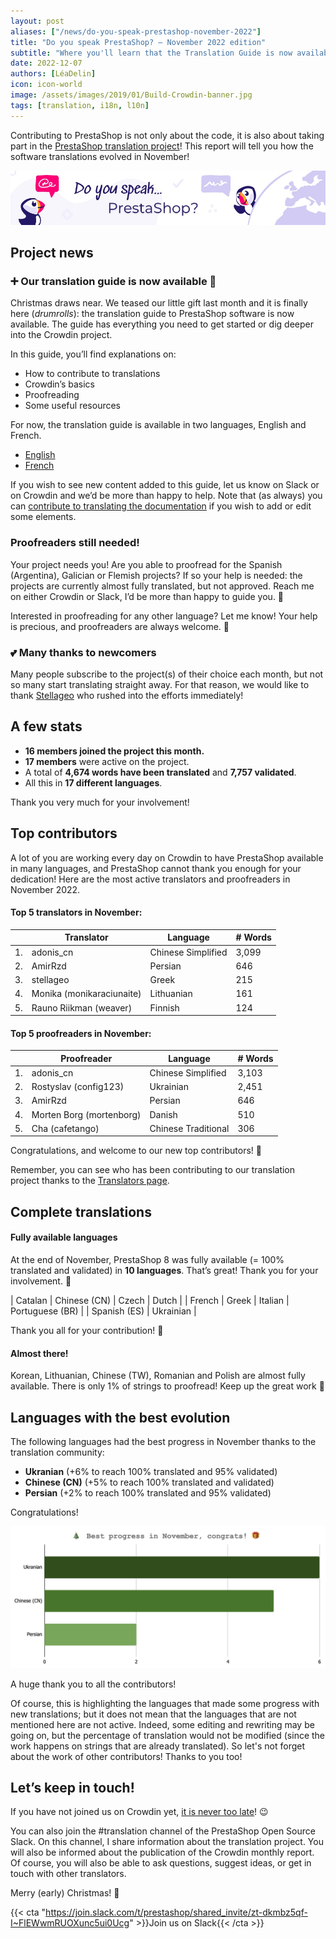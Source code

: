 ```yaml
---
layout: post
aliases: ["/news/do-you-speak-prestashop-november-2022"]
title: "Do you speak PrestaShop? – November 2022 edition"
subtitle: "Where you'll learn that the Translation Guide is now available"
date: 2022-12-07
authors: [LéaDelin]
icon: icon-world
image: /assets/images/2019/01/Build-Crowdin-banner.jpg
tags: [translation, i18n, l10n]
---
```


Contributing to PrestaShop is not only about the code, it is also about taking part in the [PrestaShop translation project](https://crowdin.com/project/prestashop-official)! This report will tell you how the software translations evolved in November!

![Crowdin Monthly banner](/assets/images/2019/01/Build-Crowdin-banner.jpg)

## Project news

### ➕ Our translation guide is now available 🎉

Christmas draws near. We teased our little gift last month and it is finally here (*drumrolls*): the translation guide to PrestaShop software is now available. The guide has everything you need to get started or dig deeper into the Crowdin project. 

In this guide, you’ll find explanations on:

* How to contribute to translations
* Crowdin’s basics
* Proofreading
* Some useful resources

For now, the translation guide is available in two languages, English and French.

* [English](https://docs.prestashop-project.org/translating-prestashop/)
* [French](https://docs.prestashop-project.org/translating-prestashop/v/french-2/)

If you wish to see new content added to this guide, let us know on Slack or on Crowdin and we’d be more than happy to help.
Note that (as always) you can [contribute to translating the documentation](https://docs.prestashop-project.org/translating-prestashop/translating-prestashop-software-basics/translating-documentation) if you wish to add or edit some elements. 

### Proofreaders still needed!

Your project needs you! Are you able to proofread for the Spanish (Argentina), Galician or Flemish projects? If so your help is needed: the projects are currently almost fully translated, but not approved. Reach me on either Crowdin or Slack, I’d be more than happy to guide you. 🙌

Interested in proofreading for any other language? Let me know! Your help is precious, and proofreaders are always welcome. 👏

### 💕 Many thanks to newcomers

Many people subscribe to the project(s) of their choice each month, but not so many start translating straight away. For that reason, we would like to thank [Stellageo](https://crowdin.com/profile/stellageo/activity) who rushed into the efforts immediately!

## A few stats

* **16 members joined the project this month.**
* **17 members** were active on the project.
* A total of **4,674 words have been translated** and **7,757 validated**.
* All this in **17 different languages**.
 
Thank you very much for your involvement! 

## Top contributors
 
A lot of you are working every day on Crowdin to have PrestaShop available in many languages, and PrestaShop cannot thank you enough for your dedication! Here are the most active translators and proofreaders in November 2022.
 
#### Top 5 translators in November:
 
| |Translator | Language | # Words
|-|---------- | -------- | ----------------
| 1. | adonis_cn | Chinese Simplified | 3,099
| 2. | AmirRzd | Persian | 646
| 3. | stellageo | Greek | 215
| 4. | Monika (monikaraciunaite) | Lithuanian | 161
| 5. | Rauno Riikman (weaver) | Finnish | 124

#### Top 5 proofreaders in November:
 
| | Proofreader | Language | # Words
|-| ---------- | -------- | ----------------
| 1. | adonis_cn | Chinese Simplified | 3,103
| 2. | Rostyslav (config123) | Ukrainian | 2,451
| 3. | AmirRzd | Persian | 646
| 4. | Morten Borg (mortenborg) | Danish | 510
| 5. | Cha (cafetango) | Chinese Traditional | 306


Congratulations, and welcome to our new top contributors! :clap:
 
Remember, you can see who has been contributing to our translation project thanks to the [Translators page](https://translators.prestashop.com/).
 
## Complete translations
 
#### Fully available languages
 
At the end of November, PrestaShop 8 was fully available (= 100% translated and validated) in **10 languages**. That’s great! Thank you for your involvement. :tada:
 
| Catalan | Chinese (CN) | Czech | Dutch |
| French | Greek | Italian | Portuguese (BR) |
| Spanish (ES) | Ukrainian | 

Thank you all for your contribution! :muscle: 

#### Almost there!

Korean, Lithuanian, Chinese (TW), Romanian and Polish are almost fully available. There is only 1% of strings to proofread! Keep up the great work 🎁

## Languages with the best evolution

The following languages had the best progress in November thanks to the translation community:
 
* **Ukranian** (+6% to reach 100% translated and 95% validated)
* **Chinese (CN)** (+5% to reach 100% translated and validated) 
* **Persian** (+2% to reach 100% translated and 95% validated)

Congratulations! 

![Best translation progress in November 2022](/assets/images/2022/12/build-crowdin-progress-november22.png)

A huge thank you to all the contributors!
 
Of course, this is highlighting the languages that made some progress with new translations; but it does not mean that the languages that are not mentioned here are not active. Indeed, some editing and rewriting may be going on, but the percentage of translation would not be modified (since the work happens on strings that are already translated). So let's not forget about the work of other contributors! Thanks to you too!

## Let’s keep in touch!

If you have not joined us on Crowdin yet, [it is never too late](https://crowdin.com/project/prestashop-official)! :wink:

You can also join the #translation channel of the PrestaShop Open Source Slack. On this channel, I share information about the translation project. You will also be informed about the publication of the Crowdin monthly report. Of course, you will also be able to ask questions, suggest ideas, or get in touch with other translators.

Merry (early) Christmas! 🎄

{{< cta "https://join.slack.com/t/prestashop/shared_invite/zt-dkmbz5qf-I~FlEWwmRUOXunc5ui0Ucg" >}}Join us on Slack{{< /cta >}}
